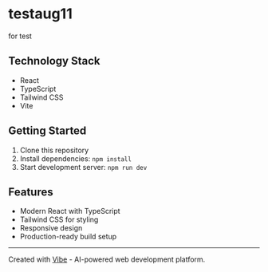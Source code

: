 # testaug11

for test

## Technology Stack

- React
- TypeScript
- Tailwind CSS
- Vite

## Getting Started

1. Clone this repository
2. Install dependencies: `npm install`
3. Start development server: `npm run dev`

## Features

- Modern React with TypeScript
- Tailwind CSS for styling
- Responsive design
- Production-ready build setup



---

Created with [Vibe](https://vibe.dev) - AI-powered web development platform.
